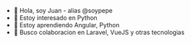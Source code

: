 - 👋 Hola, soy Juan - alias @soypepe
- 👀 Estoy interesado en Python
- 🌱 Estoy aprendiendo Angular, Python
- 💞️ Busco colaboracion en Laravel, VueJS y otras tecnologias

<!---
soypepe/soypepe is a ✨ special ✨ repository because its `README.md` (this file) appears on your GitHub profile.
You can click the Preview link to take a look at your changes.
--->
